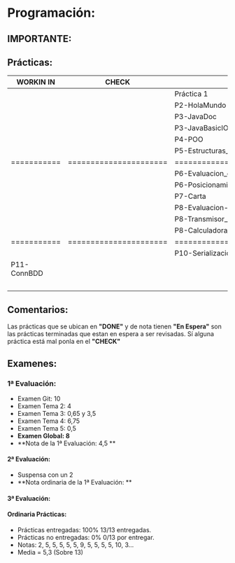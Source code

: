 # Programación:
## IMPORTANTE: 

## Prácticas:
|  WORKIN IN  |         CHECK          |             DONE              |    NOTA   |
| ----------- | ---------------------- | ----------------------------- | --------- |
|             |                        | Práctica 1                    |     2     |
|             |                        | P2-HolaMundo                  |     5     |
|             |                        | P3-JavaDoc                    |     5     |
|             |                        | P3-JavaBasicIO                |     5     |
|             |                        | P4-POO                        |     5     |
|             |                        | P5-Estructuras_de_Control     |     5     |
| =========== | ====================== | ============================= | ========= |
|             |                        | P6-Evaluacion_de_Resultados   |     9     |
|             |                        | P6-Posicionamiento_BrazoRobot |     5     |
|             |                        | P7-Carta                      |     5     |
|             |                        | P8-Evaluacion-de-Resultados   |     5     |
|             |                        | P8-Transmisor_de_datos        |     5     |
|             |                        | P8-Calculadora_de_pila        |    10     |
| =========== | ====================== | ============================= | ========= |
|             |                        | P10-Serialización             |     3     |
| P11-ConnBDD |                        |                               |     ?     |
|             |                        |                               |     ?     |

## Comentarios:
Las prácticas que se ubican en **"DONE"** y de nota tienen **"En Espera"** son las prácticas terminadas que estan en espera a ser revisadas. Sí alguna práctica está mal ponla en el **"CHECK"**
## Examenes:
### 1ª Evaluación:
+ Examen Git: 10
+ Examen Tema 2: 4
+ Examen Tema 3: 0,65 y 3,5
+ Examen Tema 4: 6,75
+ Examen Tema 5: 0,5
+ **Examen Global: 8**
+ **Nota de la 1ª Evaluación: 4,5 **
#### 2ª Evaluación:
+ Suspensa con un 2
+ **Nota ordinaria de la 1ª Evaluación: **
#### 3ª Evaluación:

#### Ordinaria Prácticas:
+ Prácticas entregadas: 100% 13/13 entregadas.
+ Prácticas no entregadas: 0% 0/13 por entregar.
+ Notas: 2, 5, 5, 5, 5, 5, 9, 5, 5, 5, 5, 10, 3...
+ Media = 5,3 (Sobre 13)
